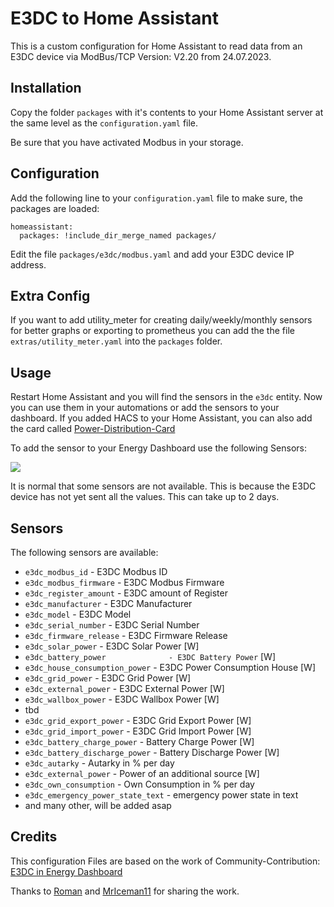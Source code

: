 # E3DC to Home Assistant

This is a custom configuration for Home Assistant to read data from an E3DC device via ModBus/TCP Version: V2.20 from 24.07.2023.

## Installation

Copy the folder `packages` with it's contents to your Home Assistant server at the same level as the `configuration.yaml` file. 

Be sure that you have activated Modbus in your storage.

## Configuration

Add the following line to your `configuration.yaml` file to make sure, the packages are loaded:

```
homeassistant:
  packages: !include_dir_merge_named packages/
```

Edit the file `packages/e3dc/modbus.yaml` and add your E3DC device IP address.

## Extra Config

If you want to add utility_meter for creating daily/weekly/monthly sensors for better graphs or exporting to prometheus you can add the the file `extras/utility_meter.yaml` into the `packages` folder.

## Usage

Restart Home Assistant and you will find the sensors in the `e3dc` entity. Now you can use them in your automations or add the sensors to your dashboard.
If you added HACS to your Home Assistant, you can also add the card called [Power-Distribution-Card](https://github.com/JonahKr/power-distribution-card)

To add the sensor to your Energy Dashboard use the following Sensors:

<img src="https://github.com/MrIceman11/e3dc-homeassistant/raw/main/examples/Dashboard_Config_2.png"/>

It is normal that some sensors are not available. This is because the E3DC device has not yet sent all the values. This can take up to 2 days.

## Sensors

The following sensors are available:

  * `e3dc_modbus_id`                   - E3DC Modbus ID
  * `e3dc_modbus_firmware`             - E3DC Modbus Firmware
  * `e3dc_register_amount`             - E3DC amount of Register
  * `e3dc_manufacturer`                - E3DC Manufacturer
  * `e3dc_model`                       - E3DC Model
  * `e3dc_serial_number`               - E3DC Serial Number
  * `e3dc_firmware_release`            - E3DC Firmware Release
  * `e3dc_solar_power`                 - E3DC Solar Power [W]
  * `e3dc_battery_power              - E3DC Battery Power` [W]
  * `e3dc_house_consumption_power`   - E3DC Power Consumption House [W]
  * `e3dc_grid_power`                - E3DC Grid Power [W]
  * `e3dc_external_power`            - E3DC External Power [W]
  * `e3dc_wallbox_power`             - E3DC Wallbox Power [W]
  * tbd
  * `e3dc_grid_export_power`         - E3DC Grid Export Power [W]
  * `e3dc_grid_import_power`         - E3DC Grid Import Power [W]
  * `e3dc_battery_charge_power`      - Battery Charge Power [W]
  * `e3dc_battery_discharge_power`   - Battery Discharge Power [W]
  * `e3dc_autarky`                   - Autarky in % per day
  * `e3dc_external_power`            - Power of an additional source [W]
  * `e3dc_own_consumption`           - Own Consumption in % per day
  * `e3dc_emergency_power_state_text` - emergency power state in text
  * and many other, will be added asap

## Credits

This configuration Files are based on the work of Community-Contribution: [E3DC in Energy Dashboard](https://community.home-assistant.io/t/e3dc-in-energy-dashboard/379800)

Thanks to [Roman](https://github.com/Roemer) and [MrIceman11](https://github.com/MrIceman11) for sharing the work.

